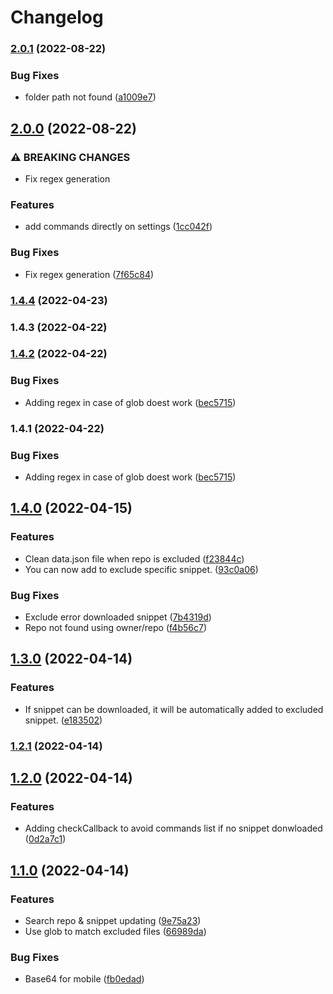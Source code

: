 # Changelog
### [2.0.1](https://github.com/Mara-Li/obsidian-snippet-downloader/compare/2.0.0...2.0.1) (2022-08-22)


### Bug Fixes

* folder path not found ([a1009e7](https://github.com/Mara-Li/obsidian-snippet-downloader/commit/a1009e7267a022ce9cbc1a4801a56c12116abb71))

## [2.0.0](https://github.com/Mara-Li/obsidian-snippet-downloader/compare/1.4.3...2.0.0) (2022-08-22)


### ⚠ BREAKING CHANGES

* Fix regex generation

### Features

* add commands directly on settings ([1cc042f](https://github.com/Mara-Li/obsidian-snippet-downloader/commit/1cc042fc41d7d7bba8248f332a949eaa0f43fb2a))


### Bug Fixes

* Fix regex generation ([7f65c84](https://github.com/Mara-Li/obsidian-snippet-downloader/commit/7f65c84de5a17b0eac2784b3b5cc8f1cd516a408))

### [1.4.4](https://github.com/Mara-Li/obsidian-snippet-downloader/compare/1.4.3...1.4.4) (2022-04-23)

### 1.4.3 (2022-04-22)

### [1.4.2](https://github.com/Mara-Li/obsidian-snippet-downloader/compare/1.4.0...1.4.2) (2022-04-22)


### Bug Fixes

* Adding regex in case of glob doest work ([bec5715](https://github.com/Mara-Li/obsidian-snippet-downloader/commit/bec571581a968153a8424bfe393193d405bc0c6f))

### 1.4.1 (2022-04-22)


### Bug Fixes

* Adding regex in case of glob doest work ([bec5715](https://github.com/Mara-Li/obsidian-snippet-downloader/commit/bec571581a968153a8424bfe393193d405bc0c6f))

## [1.4.0](https://github.com/Mara-Li/obsidian-snippet-downloader/compare/1.3.0...1.4.0) (2022-04-15)


### Features

* Clean data.json file when repo is excluded ([f23844c](https://github.com/Mara-Li/obsidian-snippet-downloader/commit/f23844c42959f13a4418d42c95f07b856e5fcb36))
* You can now add to exclude specific snippet. ([93c0a06](https://github.com/Mara-Li/obsidian-snippet-downloader/commit/93c0a0639cb1506d75d657c5179e1a042ca0b124))


### Bug Fixes

* Exclude error downloaded snippet ([7b4319d](https://github.com/Mara-Li/obsidian-snippet-downloader/commit/7b4319d2a36c346022a90cc200699cf1fdd83784))
* Repo not found using owner/repo ([f4b56c7](https://github.com/Mara-Li/obsidian-snippet-downloader/commit/f4b56c72fce2d00367c816f0553cd8da72e04458))

## [1.3.0](https://github.com/Mara-Li/obsidian-snippet-downloader/compare/1.2.1...1.3.0) (2022-04-14)


### Features

* If snippet can be downloaded, it will be automatically added to excluded snippet. ([e183502](https://github.com/Mara-Li/obsidian-snippet-downloader/commit/e1835023e279845949a546ebfa8444143b668518))

### [1.2.1](https://github.com/Mara-Li/obsidian-snippet-downloader/compare/1.2.0...1.2.1) (2022-04-14)

## [1.2.0](https://github.com/Mara-Li/obsidian-snippet-downloader/compare/1.1.0...1.2.0) (2022-04-14)


### Features

* Adding checkCallback to avoid commands list if no snippet donwloaded ([0d2a7c1](https://github.com/Mara-Li/obsidian-snippet-downloader/commit/0d2a7c1e73af1ac46e9f6e96b425fc30835866a4))

## [1.1.0](https://github.com/Mara-Li/obsidian-snippet-downloader/compare/1.0.0...1.1.0) (2022-04-14)


### Features

* Search repo & snippet updating ([9e75a23](https://github.com/Mara-Li/obsidian-snippet-downloader/commit/9e75a2330cbe72da27cc8b770ad05708da7ad2c1))
* Use glob to match excluded files ([66989da](https://github.com/Mara-Li/obsidian-snippet-downloader/commit/66989da74cafa496f3f2b052ca98f840eaa79160))


### Bug Fixes

* Base64 for mobile ([fb0edad](https://github.com/Mara-Li/obsidian-snippet-downloader/commit/fb0edad15715874e3ed48d11ecd314ae4646d0a5))
